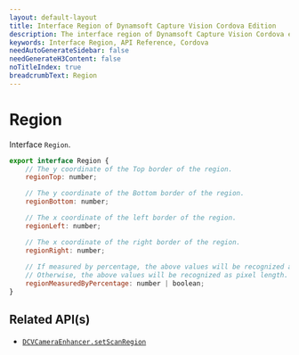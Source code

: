 ```yaml
---
layout: default-layout
title: Interface Region of Dynamsoft Capture Vision Cordova Edition
description: The interface region of Dynamsoft Capture Vision Cordova edition.
keywords: Interface Region, API Reference, Cordova
needAutoGenerateSidebar: false
needGenerateH3Content: false
noTitleIndex: true
breadcrumbText: Region
---
```


# Region

Interface `Region`.

```js
export interface Region {
    // The y coordinate of the Top border of the region.
    regionTop: number;

    // The y coordinate of the Bottom border of the region.
    regionBottom: number;

    // The x coordinate of the left border of the region.
    regionLeft: number;

    // The x coordinate of the right border of the region.
    regionRight: number;
    
    // If measured by percentage, the above values will be recognized as percentage (1 to 100).
    // Otherwise, the above values will be recognized as pixel length.
    regionMeasuredByPercentage: number | boolean;
}
```

## Related API(s)

- [`DCVCameraEnhancer.setScanRegion`](camera-enhancer.md#setscanregion)
